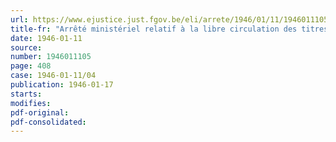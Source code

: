 ```yaml
---
url: https://www.ejustice.just.fgov.be/eli/arrete/1946/01/11/1946011105/justel
title-fr: "Arrêté ministériel relatif à la libre circulation des titres belges et étrangers"
date: 1946-01-11
source:
number: 1946011105
page: 408
case: 1946-01-11/04
publication: 1946-01-17
starts:
modifies:
pdf-original:
pdf-consolidated:
---
```


